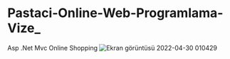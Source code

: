 # Pastaci-Online-Web-Programlama-Vize_
Asp .Net Mvc Online Shopping
![Ekran görüntüsü 2022-04-30 010429](https://user-images.githubusercontent.com/59365403/166074774-05d4161d-3691-4967-abf5-53cc35bd64f5.png)
